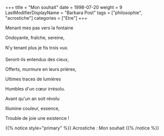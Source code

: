 +++
title = "Mon souhait"
date = 1998-07-20
weight = 9
LastModifierDisplayName = "Barbara Post"
tags = ["philosophie", "acrostiche"]
categories = ["Etre"]
+++

Menant mes pas vers la fontaine

Ondoyante, fraîche, sereine,

N'y tenant plus je fis trois vux.

Seront-ils entendus des cieux,

Offerts, murmure en leurs prières,

Ultimes traces de lumières

Humbles d'un cœur irrésolu.

Avant qu'un an soit révolu

Illumine couleur, essence,

Trouble de joie une existence !

{{% notice style="primary" %}}
Acrostiche : Mon souhait
{{% /notice %}}
